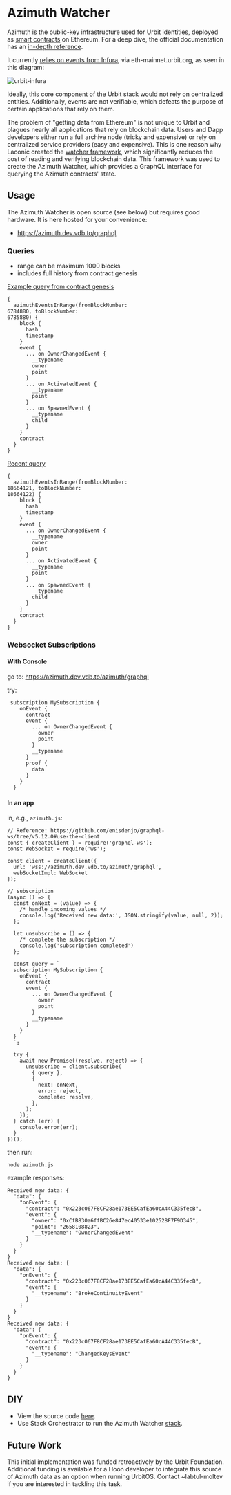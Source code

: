 # Azimuth Watcher

Azimuth is the public-key infrastructure used for Urbit identities, deployed as [smart contracts](https://github.com/urbit/azimuth) on Ethereum. For a deep dive, the official documentation has an [in-depth reference](https://developers.urbit.org/reference/azimuth/azimuth).

It currently [relies on events from Infura](https://developers.urbit.org/reference/azimuth/flow#eth-watcher), via eth-mainnet.urbit.org, as seen in this diagram:

![urbit-infura](/images/roller-agents.png)

Ideally, this core component of the Urbit stack would not rely on centralized entities. Additionally, events are not verifiable, which defeats the purpose of certain applications that rely on them.

The problem of "getting data from Ethereum" is not unique to Urbit and plagues nearly all applications that rely on blockchain data. Users and Dapp developers either run a full archive node (tricky and expensive) or rely on centralized service providers (easy and expensive). This is one reason why Laconic created the [watcher framework](https://github.com/cerc-io/watcher-ts/), which significantly reduces the cost of reading and verifying blockchain data. This framework was used to create the Azimuth Watcher, which provides a GraphQL interface for querying the Azimuth contracts' state.

## Usage

The Azimuth Watcher is open source (see below) but requires good hardware. It is here hosted for your convenience:

- https://azimuth.dev.vdb.to/graphql

### Queries

- range can be maximum 1000 blocks
- includes full history from contract genesis

[Example query from contract genesis](https://azimuth.dev.vdb.to/graphql?query=%7B%0A++azimuthEventsInRange%28fromBlockNumber%3A+%0A6784880%2C+toBlockNumber%3A+%0A6785880%29+%7B%0A++++block+%7B%0A++++++hash%0A++++++timestamp%0A++++%7D%0A++++event+%7B%0A++++++...+on+OwnerChangedEvent+%7B%0A++++++++__typename%0A++++++++owner%0A++++++++point%0A++++++%7D%0A++++++...+on+ActivatedEvent+%7B%0A++++++++__typename%0A++++++++point%0A++++++%7D%0A++++++...+on+SpawnedEvent+%7B%0A++++++++__typename%0A++++++++child%0A++++++%7D%0A++++%7D%0A++++contract%0A++%7D%0A%7D)

```
{
  azimuthEventsInRange(fromBlockNumber: 
6784880, toBlockNumber: 
6785880) {
    block {
      hash
      timestamp
    }
    event {
      ... on OwnerChangedEvent {
        __typename
        owner
        point
      }
      ... on ActivatedEvent {
        __typename
        point
      }
      ... on SpawnedEvent {
        __typename
        child
      }
    }
    contract
  }
}
```

[Recent query](https://azimuth.dev.vdb.to/graphql?query=%7B%0A++azimuthEventsInRange%28fromBlockNumber%3A+%0A18664121%2C+toBlockNumber%3A+%0A18664122%29+%7B%0A++++block+%7B%0A++++++hash%0A++++++timestamp%0A++++%7D%0A++++event+%7B%0A++++++...+on+OwnerChangedEvent+%7B%0A++++++++__typename%0A++++++++owner%0A++++++++point%0A++++++%7D%0A++++++...+on+ActivatedEvent+%7B%0A++++++++__typename%0A++++++++point%0A++++++%7D%0A++++++...+on+SpawnedEvent+%7B%0A++++++++__typename%0A++++++++child%0A++++++%7D%0A++++%7D%0A++++contract%0A++%7D%0A%7D)

```
{
  azimuthEventsInRange(fromBlockNumber: 
18664121, toBlockNumber: 
18664122) {
    block {
      hash
      timestamp
    }
    event {
      ... on OwnerChangedEvent {
        __typename
        owner
        point
      }
      ... on ActivatedEvent {
        __typename
        point
      }
      ... on SpawnedEvent {
        __typename
        child
      }
    }
    contract
  }
}
```

### Websocket Subscriptions

#### With Console

go to: https://azimuth.dev.vdb.to/azimuth/graphql

try:
```
 subscription MySubscription {
    onEvent {
      contract
      event {
        ... on OwnerChangedEvent {
          owner
          point
        }
        __typename
      }
      proof {
        data
      }
    }
  }
```

#### In an app

in, e.g., `azimuth.js`:

```
// Reference: https://github.com/enisdenjo/graphql-ws/tree/v5.12.0#use-the-client
const { createClient } = require('graphql-ws');
const WebSocket = require('ws');

const client = createClient({
  url: 'wss://azimuth.dev.vdb.to/azimuth/graphql',
  webSocketImpl: WebSocket
});

// subscription
(async () => {
  const onNext = (value) => {
    /* handle incoming values */
    console.log('Received new data:', JSON.stringify(value, null, 2));
  };

  let unsubscribe = () => {
    /* complete the subscription */
    console.log('subscription completed')
  };

  const query = `
  subscription MySubscription {
    onEvent {
      contract
      event {
        ... on OwnerChangedEvent {
          owner
          point
        }
        __typename
      }
    }
  }
  `;

  try {
    await new Promise((resolve, reject) => {
      unsubscribe = client.subscribe(
        { query },
        {
          next: onNext,
          error: reject,
          complete: resolve,
        },
      );
    });
  } catch (err) {
    console.error(err);
  }
})();
```

then run:
```
node azimuth.js
```

example responses:
```
Received new data: {
  "data": {
    "onEvent": {
      "contract": "0x223c067F8CF28ae173EE5CafEa60cA44C335fecB",
      "event": {
        "owner": "0xCfB830a6ffBC26e847ec40533e102528F7F9D345",
        "point": "2658108823",
        "__typename": "OwnerChangedEvent"
      }
    }
  }
}
Received new data: {
  "data": {
    "onEvent": {
      "contract": "0x223c067F8CF28ae173EE5CafEa60cA44C335fecB",
      "event": {
        "__typename": "BrokeContinuityEvent"
      }
    }
  }
}
Received new data: {
  "data": {
    "onEvent": {
      "contract": "0x223c067F8CF28ae173EE5CafEa60cA44C335fecB",
      "event": {
        "__typename": "ChangedKeysEvent"
      }
    }
  }
}
```

## DIY

- View the source code [here](https://github.com/cerc-io/azimuth-watcher-ts).
- Use Stack Orchestrator to run the Azimuth Watcher [stack](https://github.com/cerc-io/stack-orchestrator/tree/main/app/data/stacks/azimuth).

## Future Work

This initial implementation was funded retroactively by the Urbit Foundation. Additional funding is available for a Hoon developer to integrate this source of Azimuth data as an option when running UrbitOS. Contact ~labtul-moltev if you are interested in tackling this task.
